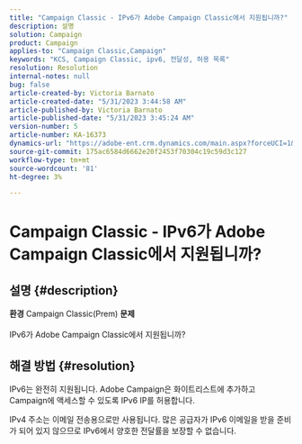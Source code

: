 ```yaml
---
title: "Campaign Classic - IPv6가 Adobe Campaign Classic에서 지원됩니까?"
description: 설명
solution: Campaign
product: Campaign
applies-to: "Campaign Classic,Campaign"
keywords: "KCS, Campaign Classic, ipv6, 전달성, 허용 목록"
resolution: Resolution
internal-notes: null
bug: false
article-created-by: Victoria Barnato
article-created-date: "5/31/2023 3:44:58 AM"
article-published-by: Victoria Barnato
article-published-date: "5/31/2023 3:45:24 AM"
version-number: 5
article-number: KA-16373
dynamics-url: "https://adobe-ent.crm.dynamics.com/main.aspx?forceUCI=1&pagetype=entityrecord&etn=knowledgearticle&id=66d40181-65ff-ed11-8f6e-6045bd006149"
source-git-commit: 175ac6584d6662e20f2453f70304c19c59d3c127
workflow-type: tm+mt
source-wordcount: '81'
ht-degree: 3%

---
```


# Campaign Classic - IPv6가 Adobe Campaign Classic에서 지원됩니까?

## 설명 {#description}

<b>환경</b>
Campaign Classic(Prem)
<b>문제</b><br><br>IPv6가 Adobe Campaign Classic에서 지원됩니까?<br>

## 해결 방법 {#resolution}


IPv6는 완전히 지원됩니다. Adobe Campaign은 화이트리스트에 추가하고 Campaign에 액세스할 수 있도록 IPv6 IP를 허용합니다.

IPv4 주소는 이메일 전송용으로만 사용됩니다. 많은 공급자가 IPv6 이메일을 받을 준비가 되어 있지 않으므로 IPv6에서 양호한 전달률을 보장할 수 없습니다.
